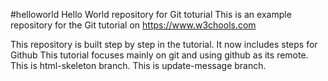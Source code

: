 #helloworld
Hello World repository for Git toturial
This is an example repository for the Git tutorial on
https://www.w3chools.com

This repository is built step by step in the tutorial.
It now includes steps for Github
This tutorial focuses mainly on git and using github as its remote.
This is html-skeleton branch.
This is update-message branch.